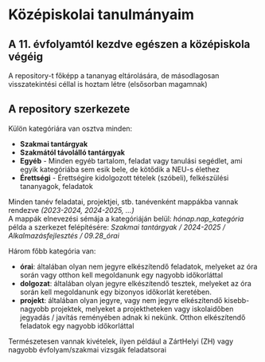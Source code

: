 # Középiskolai tanulmányaim

## A 11. évfolyamtól kezdve egészen a középiskola végéig

A repository-t főképp a tananyag eltárolására, de másodlagosan visszatekintési céllal is hoztam létre (elsősorban magamnak)<br>

## A repository szerkezete

Külön kategóriára van osztva minden:<br>
- **Szakmai tantárgyak**
- **Szakmától távolálló tantárgyak**
- **Egyéb**      - Minden egyéb tartalom, feladat vagy tanulási segédlet, ami egyik kategóriába sem esik bele, de kötődik a NEU-s élethez<br>
- **Érettségi**  - Érettségire kidolgozott tételek (szóbeli), felkészülési tananyagok, feladatok<br>

Minden tanév feladatai, projektjei, stb. tanévenként mappákba vannak rendezve *(2023-2024, 2024-2025, ...)*<br>
A mappák elnevezési sémája a kategóriáján belül: *hónap.nap_kategória*<br>
példa a szerkezet felépítésére: *Szakmai tantárgyak / 2024-2025 / Alkalmazásfejlesztés / 09.28_órai*<br>

Három főbb kategória van:

- **órai**: általában olyan nem jegyre elkészítendő feladatok, melyeket az óra során vagy otthon kell megoldanunk egy nagyobb időkorláttal<br>
- **dolgozat**: általában olyan jegyre elkészítendő tesztek, melyeket az óra során kell megoldanunk egy bizonyos időkorlát keretében.
- **projekt**: általában olyan jegyre, vagy nem jegyre elkészítendő kisebb-nagyobb projektek, melyeket a projektheteken vagy iskolaidőben jegyadás / javítás reményében adnak ki nekünk. Otthon elkészítendő feladatok egy nagyobb időkorláttal

Természetesen vannak kivételek, ilyen például a ZártHelyi (ZH) vagy nagyobb évfolyam/szakmai vizsgák feladatsorai

